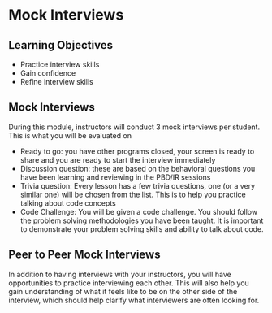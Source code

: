 # Mock Interviews

## Learning Objectives

- Practice interview skills
- Gain confidence
- Refine interview skills

## Mock Interviews

During this module, instructors will conduct 3 mock interviews per student. This is what you will be evaluated on

- Ready to go: you have other programs closed, your screen is ready to share and you are ready to start the interview immediately
- Discussion question: these are based on the behavioral questions you have been learning and reviewing in the PBD/IR sessions
- Trivia question: Every lesson has a few trivia questions, one (or a very similar one) will be chosen from the list. This is to help you practice talking about code concepts
- Code Challenge: You will be given a code challenge. You should follow the problem solving methodologies you have been taught. It is important to demonstrate your problem solving skills and ability to talk about code.

## Peer to Peer Mock Interviews

In addition to having interviews with your instructors, you will have opportunities to practice interviewing each other. This will also help you gain understanding of what it feels like to be on the other side of the interview, which should help clarify what interviewers are often looking for.

